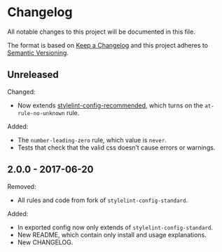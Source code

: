 # Changelog

All notable changes to this project will be documented in this file.

The format is based on [Keep a Changelog](http://keepachangelog.com/)
and this project adheres to [Semantic Versioning](http://semver.org/).

## Unreleased

Changed:

* Now extends [stylelint-config-recommended](https://github.com/stylelint/stylelint-config-recommended),
  which turns on the `at-rule-no-unknown` rule.

Added:

* The `number-leading-zero` rule, which value is `never`.
* Tests that check that the valid css doesn’t cause errors or warnings.

## 2.0.0 - 2017-06-20

Removed:

* All rules and code from fork of `stylelint-config-standard`.

Added:

* In exported config now only extends of `stylelint-config-standard`.
* New README, which contain only install and usage explanations.
* New CHANGELOG.
